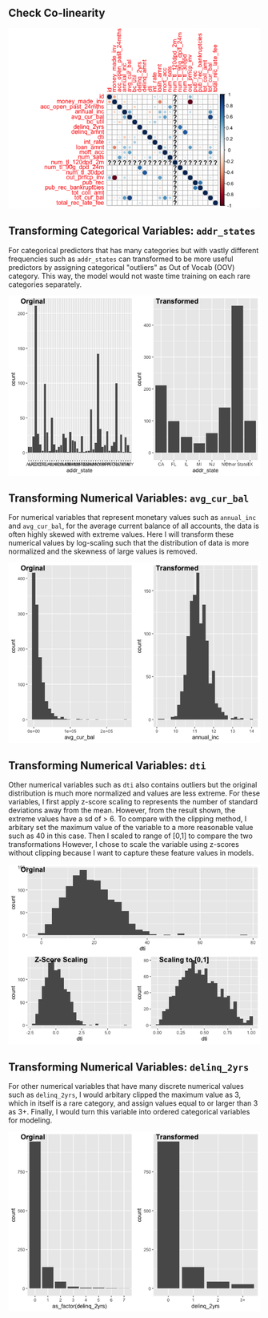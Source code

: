 
## Check Co-linearity

![](README_figs/README-Co-linearity-1.png)<!-- -->

## Transforming Categorical Variables: `addr_states`

For categorical predictors that has many categories but with vastly different frequencies such as `addr_states` can transformed to be more useful predictors by assigning categorical "outliers" as Out of Vocab (OOV) category. This way, the model would not waste time training on each rare categories separately.

![](README_figs/README-Transforming_Categorical_Variables-1.png)<!-- -->

## Transforming Numerical Variables: `avg_cur_bal`

For numerical variables that represent monetary values such as `annual_inc` and `avg_cur_bal`, for the average current balance of all accounts, the data is often highly skewed with extreme values. Here I will transform these numerical values by log-scaling such that the distribution of data is more normalized and the skewness of large values is removed.

![](README_figs/README-Log-scaling_Numerical_Variables-1.png)<!-- -->

## Transforming Numerical Variables: `dti`

Other numerical variables such as `dti` also contains outliers but the original distribution is much more normalized and values are less extreme. For these variables, I first apply z-score scaling to represents the number of standard deviations away from the mean. However, from the result shown, the extreme values have a sd of > 6. To compare with the clipping method, I arbitary set the maximum value of the variable to a more reasonable value such as 40 in this case. Then I scaled to range of [0,1] to compare the two transformations However, I chose to scale the variable using z-scores without clipping because I want to capture these feature values in models.

![](README_figs/README-Z-score_Scaling_Numerical_Variables-1.png)<!-- -->

## Transforming Numerical Variables: `delinq_2yrs`

For other numerical variables that have many discrete numerical values such as `delinq_2yrs`, I would arbitary clipped the maximum value as 3, which in itself is a rare category, and assign values equal to or larger than 3 as 3+. Finally, I would turn this variable into ordered categorical variables for modeling.

![](README_figs/README-Clipping_Numerical_Variables-1.png)<!-- -->
